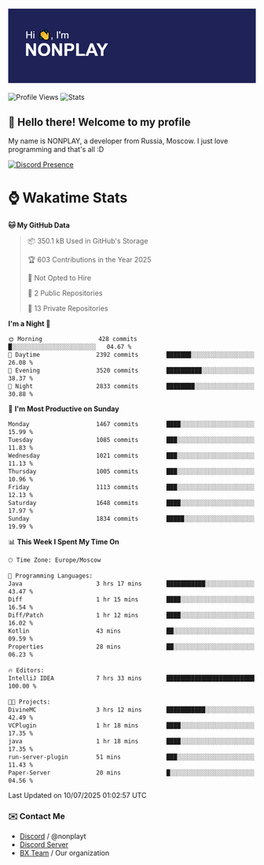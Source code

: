 ![Discord Presence](./header.png)
<br></br>
![Profile Views](https://komarev.com/ghpvc/?username=NONPLAYT&color=blue&style=for-the-badge)
![Stats](https://img.shields.io/badge/0%25-OPTIMIZED-orange?style=for-the-badge)


## :wave: Hello there! Welcome to my profile

My name is NONPLAY, a developer from Russia, Moscow. I just love programming and that's all :D

[![Discord Presence](https://lanyard.cnrad.dev/api/597087584090587177?showDisplayName=true)](https://discord.com/users/597087584090587177) 

# ⌚ Wakatime Stats

<!--START_SECTION:waka-->
**🐱 My GitHub Data** 

> 📦 350.1 kB Used in GitHub's Storage 
 > 
> 🏆 603 Contributions in the Year 2025
 > 
> 🚫 Not Opted to Hire
 > 
> 📜 2 Public Repositories 
 > 
> 🔑 13 Private Repositories 
 > 
**I'm a Night 🦉** 

```text
🌞 Morning                428 commits         █░░░░░░░░░░░░░░░░░░░░░░░░   04.67 % 
🌆 Daytime                2392 commits        ███████░░░░░░░░░░░░░░░░░░   26.08 % 
🌃 Evening                3520 commits        ██████████░░░░░░░░░░░░░░░   38.37 % 
🌙 Night                  2833 commits        ████████░░░░░░░░░░░░░░░░░   30.88 % 
```
📅 **I'm Most Productive on Sunday** 

```text
Monday                   1467 commits        ████░░░░░░░░░░░░░░░░░░░░░   15.99 % 
Tuesday                  1085 commits        ███░░░░░░░░░░░░░░░░░░░░░░   11.83 % 
Wednesday                1021 commits        ███░░░░░░░░░░░░░░░░░░░░░░   11.13 % 
Thursday                 1005 commits        ███░░░░░░░░░░░░░░░░░░░░░░   10.96 % 
Friday                   1113 commits        ███░░░░░░░░░░░░░░░░░░░░░░   12.13 % 
Saturday                 1648 commits        ████░░░░░░░░░░░░░░░░░░░░░   17.97 % 
Sunday                   1834 commits        █████░░░░░░░░░░░░░░░░░░░░   19.99 % 
```


📊 **This Week I Spent My Time On** 

```text
🕑︎ Time Zone: Europe/Moscow

💬 Programming Languages: 
Java                     3 hrs 17 mins       ███████████░░░░░░░░░░░░░░   43.47 % 
Diff                     1 hr 15 mins        ████░░░░░░░░░░░░░░░░░░░░░   16.54 % 
Diff/Patch               1 hr 12 mins        ████░░░░░░░░░░░░░░░░░░░░░   16.02 % 
Kotlin                   43 mins             ██░░░░░░░░░░░░░░░░░░░░░░░   09.59 % 
Properties               28 mins             ██░░░░░░░░░░░░░░░░░░░░░░░   06.23 % 

🔥 Editors: 
IntelliJ IDEA            7 hrs 33 mins       █████████████████████████   100.00 % 

🐱‍💻 Projects: 
DivineMC                 3 hrs 12 mins       ███████████░░░░░░░░░░░░░░   42.49 % 
VCPlugin                 1 hr 18 mins        ████░░░░░░░░░░░░░░░░░░░░░   17.35 % 
java                     1 hr 18 mins        ████░░░░░░░░░░░░░░░░░░░░░   17.35 % 
run-server-plugin        51 mins             ███░░░░░░░░░░░░░░░░░░░░░░   11.43 % 
Paper-Server             20 mins             █░░░░░░░░░░░░░░░░░░░░░░░░   04.56 % 
```


 Last Updated on 10/07/2025 01:02:57 UTC
<!--END_SECTION:waka-->

### ✉️ Contact Me

- [Discord](https://discord.com/users/597087584090587177) / @nonplayt
- [Discord Server](https://discord.gg/qNyybSSPm5)
- [BX Team](https://github.com/BX-Team) / Our organization
